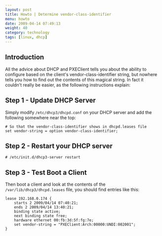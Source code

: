 ```yaml
---
layout: post
title: Howto | Determine vendor-class-identifier
menu: howto
date: 2009-04-14 07:49:13 
weight: 40
category: technology
tags: [linux, dhcp]
---
```


## Introduction

All the advice about DHCP and PXEClient tells you about the ability to configure based on the client's vendor-class-identifier string, but nowhere tells you how to find out the contents of this magical string.  In fact it couldn't really be easier, as the following instructions explain:

## Step 1 - Update DHCP Server

Simply modify `/etc/dhcp3/dhcpd.conf` on your DHCP server and add the following somewhere near the top:

    # So that the vendor-class-identifier shows in dhcpd.leases file
    set vendor-string = option vendor-class-identifier;

## Step 2 - Restart your DHCP server

    # /etc/init.d/dhcp3-server restart

## Step 3 - Test Boot a Client

Then boot a client and look at the contents of the `/var/lib/dhcp3/dhcpd.leases` file, you should find entries like this:

    lease 192.168.0.174 {
        starts 2 2009/04/14 07:40:21;
        ends 2 2009/04/14 13:40:21;
        binding state active;
        next binding state free;
        hardware ethernet 00:fb:3d:5f:fg:7e;
        set vendor-string = "PXEClient:Arch:00000:UNDI:002001";
    }

